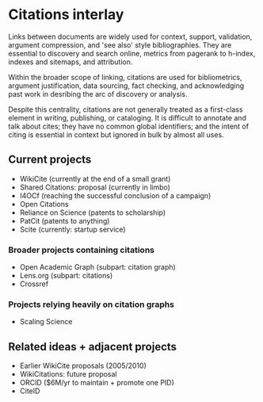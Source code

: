 # Citations interlay

Links between documents are widely used for context, support, validation, argument compression, and 'see also' style bibliographies.
They are essential to discovery and search online, metrics from pagerank to h-index, indexes and sitemaps, and attribution.

Within the broader scope of linking, citations are used for bibliometrics, argument justification, data sourcing, fact checking, and acknowledging past work in desribing the arc of discovery or analysis.

Despite this centrality, citations are not generally treated as a first-class element in writing, publishing, or cataloging.  It is difficult to annotate and talk about cites; they have no common global identifiers; and the intent of citing is essential in context but ignored in bulk by almost all uses.


## Current projects
* WikiCite (currently at the end of a small grant)
*   Shared Citations: proposal (currently in limbo)
* I4OCf  (reaching the successful conclusion of a campaign)
* Open Citations
* Reliance on Science (patents to scholarship)
* PatCit (patents to anything)
* Scite  (currently: startup service)

### Broader projects containing citations
* Open Academic Graph (subpart: citation graph)
* Lens.org (subpart: citations) 
* Crossref 

### Projects relying heavily on citation graphs
* Scaling Science

## Related ideas + adjacent projects
* Earlier WikiCite proposals (2005/2010)
* WikiCitations: future proposal
* ORCID ($6M/yr to maintain + promote one PID)
* CiteID
